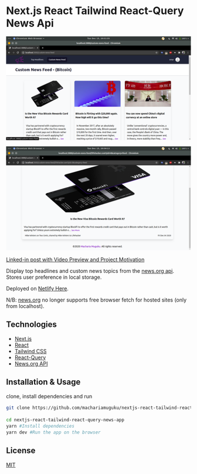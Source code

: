 # Next.js React Tailwind React-Query News Api

[![Project Screenshot 1][product-screenshot-1]](http://www.muguku.co.ke/)

[![Project Screenshot 2][product-screenshot-2]](http://www.muguku.co.ke/)

[Linked-in post with Video Preview and Project Motivation](https://www.linkedin.com/posts/machariamuguku_nextjs-react-tailwind-news-api-activity-6745270020105875456-HVuH)

Display top headlines and custom news topics from the [news.org api](https://newsapi.org/). Stores user preference in local storage.

Deployed on [Netlify Here](https://newsdotorg.netlify.app/top-headlines).

N/B: [news.org](https://newsapi.org/pricing) no longer supports free browser fetch for hosted sites (only from localhost).

## Technologies

- [Next.js](https://nextjs.org/)
- [React](https://reactjs.org/)
- [Tailwind CSS](https://tailwindcss.com/)
- [React-Query](https://react-query.tanstack.com/)
- [News.org API](https://newsapi.org/)

## Installation & Usage

clone, install dependencies and run

```bash
git clone https://github.com/machariamuguku/nextjs-react-tailwind-react-query-news-app

cd nextjs-react-tailwind-react-query-news-app
yarn #Install dependencies
yarn dev #Run the app on the browser
```

## License

[MIT](https://choosealicense.com/licenses/mit/)

[product-screenshot-1]: screenshots/5.png
[product-screenshot-2]: screenshots/7.png
